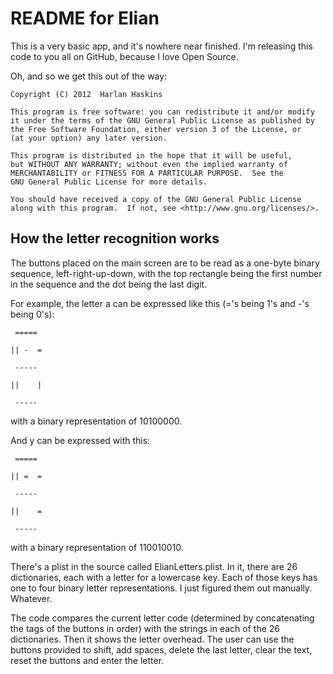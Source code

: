 README for Elian
================


This is a very basic app, and it's nowhere near finished. I'm releasing this code to you all on GitHub, because I love Open Source.
	
Oh, and so we get this out of the way:

	Copyright (C) 2012  Harlan Haskins

	This program is free software: you can redistribute it and/or modify
	it under the terms of the GNU General Public License as published by
	the Free Software Foundation, either version 3 of the License, or
	(at your option) any later version.

	This program is distributed in the hope that it will be useful,
	but WITHOUT ANY WARRANTY; without even the implied warranty of
	MERCHANTABILITY or FITNESS FOR A PARTICULAR PURPOSE.  See the
	GNU General Public License for more details.

	You should have received a copy of the GNU General Public License
	along with this program.  If not, see <http://www.gnu.org/licenses/>.

How the letter recognition works
--------------------------------

The buttons placed on the main screen are to be read as a one-byte binary sequence, left-right-up-down, with the top rectangle being the first number in the sequence and the dot being the last digit.

For example, the letter a can be expressed like this (='s being 1's and -'s being 0's):

	 =====
	
	|| -  =
	
	 -----
	
	||    |
	
	 -----

with a binary representation of 10100000.

And y can be expressed with this:

	 =====
	
	|| =  =

	 -----

	||    =
	
	 -----

with a binary representation of 110010010.

There's a plist in the source called ElianLetters.plist. In it, there are 26 dictionaries, each with a letter for a lowercase key. Each of those keys has one to four binary letter representations. I just figured them out manually. Whatever.

The code compares the current letter code (determined by concatenating the tags of the buttons in order) with the strings in each of the 26 dictionaries. Then it shows the letter overhead. The user can use the buttons provided to shift, add spaces, delete the last letter, clear the text, reset the buttons and enter the letter.
